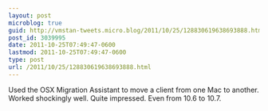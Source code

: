 ```yaml
---
layout: post
microblog: true
guid: http://vmstan-tweets.micro.blog/2011/10/25/128830619638693888.html
post_id: 3039995
date: 2011-10-25T07:49:47-0600
lastmod: 2011-10-25T07:49:47-0600
type: post
url: /2011/10/25/128830619638693888.html
---
```

Used the OSX Migration Assistant to move a client from one Mac to another. Worked shockingly well. Quite impressed. Even from 10.6 to 10.7.
